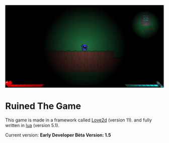 <img src="assets/textures/README.png">
<h1>Ruined The Game</h1>
<p>This game is made in a framework called <a href="https://love2d.org/">Love2d</a> (version 11). and fully written in <a href="https://www.lua.org/">lua</a> (version 5.1).</p>
<p>Current version: <strong>Early Developer Bèta Version: 1.5</strong></p>
